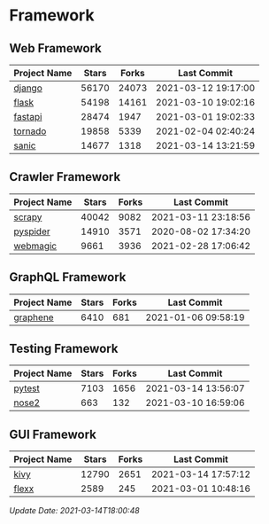 # Framework

## Web Framework
| Project Name | Stars | Forks | Last Commit |
| ------------ | ----- | ----- | ----------- |
| [django](https://github.com/django/django) | 56170 | 24073 | 2021-03-12 19:17:00 |
| [flask](https://github.com/pallets/flask) | 54198 | 14161 | 2021-03-10 19:02:16 |
| [fastapi](https://github.com/tiangolo/fastapi) | 28474 | 1947 | 2021-03-01 19:02:33 |
| [tornado](https://github.com/tornadoweb/tornado) | 19858 | 5339 | 2021-02-04 02:40:24 |
| [sanic](https://github.com/sanic-org/sanic) | 14677 | 1318 | 2021-03-14 13:21:59 |

## Crawler Framework
| Project Name | Stars | Forks | Last Commit |
| ------------ | ----- | ----- | ----------- |
| [scrapy](https://github.com/scrapy/scrapy) | 40042 | 9082 | 2021-03-11 23:18:56 |
| [pyspider](https://github.com/binux/pyspider) | 14910 | 3571 | 2020-08-02 17:34:20 |
| [webmagic](https://github.com/code4craft/webmagic) | 9661 | 3936 | 2021-02-28 17:06:42 |

## GraphQL Framework
| Project Name | Stars | Forks | Last Commit |
| ------------ | ----- | ----- | ----------- |
| [graphene](https://github.com/graphql-python/graphene) | 6410 | 681 | 2021-01-06 09:58:19 |

## Testing Framework
| Project Name | Stars | Forks | Last Commit |
| ------------ | ----- | ----- | ----------- |
| [pytest](https://github.com/pytest-dev/pytest) | 7103 | 1656 | 2021-03-14 13:56:07 |
| [nose2](https://github.com/nose-devs/nose2) | 663 | 132 | 2021-03-10 16:59:06 |

## GUI Framework
| Project Name | Stars | Forks | Last Commit |
| ------------ | ----- | ----- | ----------- |
| [kivy](https://github.com/kivy/kivy) | 12790 | 2651 | 2021-03-14 17:57:12 |
| [flexx](https://github.com/flexxui/flexx) | 2589 | 245 | 2021-03-01 10:48:16 |

*Update Date: 2021-03-14T18:00:48*